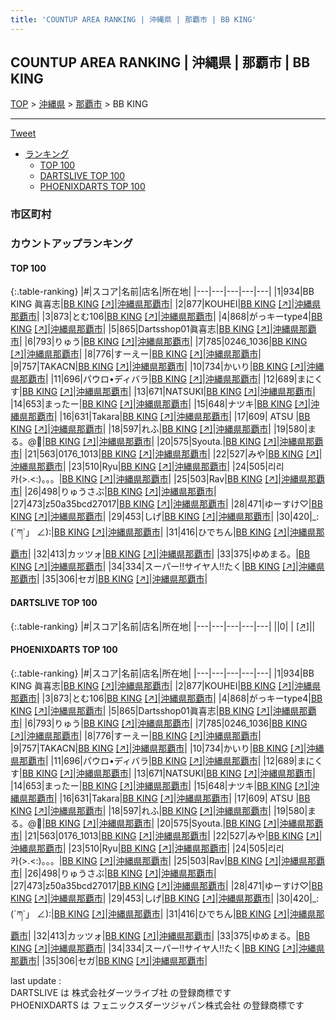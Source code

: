```yaml
---
title: 'COUNTUP AREA RANKING | 沖縄県 | 那覇市 | BB KING'
---
```

## COUNTUP AREA RANKING | 沖縄県 | 那覇市 | BB KING

[TOP](/darts/rank/) > [沖縄県](/darts/rank/沖縄県/) > [那覇市](/darts/rank/沖縄県/那覇市/) > BB KING

___

<a href="https://twitter.com/share?ref_src=twsrc%5Etfw" data-text="COUNTUP AREA RANKING | 沖縄県那覇市BB KING" class="twitter-share-button" data-hashtags="DARTSLIVE,PHOENIXDARTS,darts,ダーツ" data-show-count="false">Tweet</a>

* [ランキング](#カウントアップランキング)
    * [TOP 100](#top-100)
    * [DARTSLIVE TOP 100](#dartslive-top-100)
    * [PHOENIXDARTS TOP 100](#phoenixdarts-top-100)

### 市区町村

<ul>

</ul>

### カウントアップランキング

#### TOP 100



{:.table-ranking}
|#|スコア|名前|店名|所在地|
|---|---|---|---|---|
|1|934|<span class="rank-name-pd">BB KING 眞喜志</span>|<a href="/darts/rank/shops/95266.html">BB KING</a> <a href="https://vs.phoenixdarts.com/jp/shop/shopDetailInfo/s_95266?s_seq=95266">[↗]</a>|<a href="/darts/rank/沖縄県/那覇市">沖縄県那覇市</a>|
|2|877|<span class="rank-name-pd">KOUHEI</span>|<a href="/darts/rank/shops/95266.html">BB KING</a> <a href="https://vs.phoenixdarts.com/jp/shop/shopDetailInfo/s_95266?s_seq=95266">[↗]</a>|<a href="/darts/rank/沖縄県/那覇市">沖縄県那覇市</a>|
|3|873|<span class="rank-name-pd">とむ106</span>|<a href="/darts/rank/shops/95266.html">BB KING</a> <a href="https://vs.phoenixdarts.com/jp/shop/shopDetailInfo/s_95266?s_seq=95266">[↗]</a>|<a href="/darts/rank/沖縄県/那覇市">沖縄県那覇市</a>|
|4|868|<span class="rank-name-pd">がっキーtype4</span>|<a href="/darts/rank/shops/95266.html">BB KING</a> <a href="https://vs.phoenixdarts.com/jp/shop/shopDetailInfo/s_95266?s_seq=95266">[↗]</a>|<a href="/darts/rank/沖縄県/那覇市">沖縄県那覇市</a>|
|5|865|<span class="rank-name-pd">Dartsshop01眞喜志</span>|<a href="/darts/rank/shops/95266.html">BB KING</a> <a href="https://vs.phoenixdarts.com/jp/shop/shopDetailInfo/s_95266?s_seq=95266">[↗]</a>|<a href="/darts/rank/沖縄県/那覇市">沖縄県那覇市</a>|
|6|793|<span class="rank-name-pd">りゅう</span>|<a href="/darts/rank/shops/95266.html">BB KING</a> <a href="https://vs.phoenixdarts.com/jp/shop/shopDetailInfo/s_95266?s_seq=95266">[↗]</a>|<a href="/darts/rank/沖縄県/那覇市">沖縄県那覇市</a>|
|7|785|<span class="rank-name-pd">0246_1036</span>|<a href="/darts/rank/shops/95266.html">BB KING</a> <a href="https://vs.phoenixdarts.com/jp/shop/shopDetailInfo/s_95266?s_seq=95266">[↗]</a>|<a href="/darts/rank/沖縄県/那覇市">沖縄県那覇市</a>|
|8|776|<span class="rank-name-pd">すーえー</span>|<a href="/darts/rank/shops/95266.html">BB KING</a> <a href="https://vs.phoenixdarts.com/jp/shop/shopDetailInfo/s_95266?s_seq=95266">[↗]</a>|<a href="/darts/rank/沖縄県/那覇市">沖縄県那覇市</a>|
|9|757|<span class="rank-name-pd">TAKACN</span>|<a href="/darts/rank/shops/95266.html">BB KING</a> <a href="https://vs.phoenixdarts.com/jp/shop/shopDetailInfo/s_95266?s_seq=95266">[↗]</a>|<a href="/darts/rank/沖縄県/那覇市">沖縄県那覇市</a>|
|10|734|<span class="rank-name-pd">かいり</span>|<a href="/darts/rank/shops/95266.html">BB KING</a> <a href="https://vs.phoenixdarts.com/jp/shop/shopDetailInfo/s_95266?s_seq=95266">[↗]</a>|<a href="/darts/rank/沖縄県/那覇市">沖縄県那覇市</a>|
|11|696|<span class="rank-name-pd">パウロ•ディバラ</span>|<a href="/darts/rank/shops/95266.html">BB KING</a> <a href="https://vs.phoenixdarts.com/jp/shop/shopDetailInfo/s_95266?s_seq=95266">[↗]</a>|<a href="/darts/rank/沖縄県/那覇市">沖縄県那覇市</a>|
|12|689|<span class="rank-name-pd">まにくす</span>|<a href="/darts/rank/shops/95266.html">BB KING</a> <a href="https://vs.phoenixdarts.com/jp/shop/shopDetailInfo/s_95266?s_seq=95266">[↗]</a>|<a href="/darts/rank/沖縄県/那覇市">沖縄県那覇市</a>|
|13|671|<span class="rank-name-pd">NATSUKI</span>|<a href="/darts/rank/shops/95266.html">BB KING</a> <a href="https://vs.phoenixdarts.com/jp/shop/shopDetailInfo/s_95266?s_seq=95266">[↗]</a>|<a href="/darts/rank/沖縄県/那覇市">沖縄県那覇市</a>|
|14|653|<span class="rank-name-pd">まったー</span>|<a href="/darts/rank/shops/95266.html">BB KING</a> <a href="https://vs.phoenixdarts.com/jp/shop/shopDetailInfo/s_95266?s_seq=95266">[↗]</a>|<a href="/darts/rank/沖縄県/那覇市">沖縄県那覇市</a>|
|15|648|<span class="rank-name-pd">ナツキ</span>|<a href="/darts/rank/shops/95266.html">BB KING</a> <a href="https://vs.phoenixdarts.com/jp/shop/shopDetailInfo/s_95266?s_seq=95266">[↗]</a>|<a href="/darts/rank/沖縄県/那覇市">沖縄県那覇市</a>|
|16|631|<span class="rank-name-pd">Takara</span>|<a href="/darts/rank/shops/95266.html">BB KING</a> <a href="https://vs.phoenixdarts.com/jp/shop/shopDetailInfo/s_95266?s_seq=95266">[↗]</a>|<a href="/darts/rank/沖縄県/那覇市">沖縄県那覇市</a>|
|17|609|<span class="rank-name-pd"> ATSU </span>|<a href="/darts/rank/shops/95266.html">BB KING</a> <a href="https://vs.phoenixdarts.com/jp/shop/shopDetailInfo/s_95266?s_seq=95266">[↗]</a>|<a href="/darts/rank/沖縄県/那覇市">沖縄県那覇市</a>|
|18|597|<span class="rank-name-pd">れふ</span>|<a href="/darts/rank/shops/95266.html">BB KING</a> <a href="https://vs.phoenixdarts.com/jp/shop/shopDetailInfo/s_95266?s_seq=95266">[↗]</a>|<a href="/darts/rank/沖縄県/那覇市">沖縄県那覇市</a>|
|19|580|<span class="rank-name-pd">まる。@👑</span>|<a href="/darts/rank/shops/95266.html">BB KING</a> <a href="https://vs.phoenixdarts.com/jp/shop/shopDetailInfo/s_95266?s_seq=95266">[↗]</a>|<a href="/darts/rank/沖縄県/那覇市">沖縄県那覇市</a>|
|20|575|<span class="rank-name-pd">Syouta.</span>|<a href="/darts/rank/shops/95266.html">BB KING</a> <a href="https://vs.phoenixdarts.com/jp/shop/shopDetailInfo/s_95266?s_seq=95266">[↗]</a>|<a href="/darts/rank/沖縄県/那覇市">沖縄県那覇市</a>|
|21|563|<span class="rank-name-pd">0176_1013</span>|<a href="/darts/rank/shops/95266.html">BB KING</a> <a href="https://vs.phoenixdarts.com/jp/shop/shopDetailInfo/s_95266?s_seq=95266">[↗]</a>|<a href="/darts/rank/沖縄県/那覇市">沖縄県那覇市</a>|
|22|527|<span class="rank-name-pd">みや</span>|<a href="/darts/rank/shops/95266.html">BB KING</a> <a href="https://vs.phoenixdarts.com/jp/shop/shopDetailInfo/s_95266?s_seq=95266">[↗]</a>|<a href="/darts/rank/沖縄県/那覇市">沖縄県那覇市</a>|
|23|510|<span class="rank-name-pd">Ryu</span>|<a href="/darts/rank/shops/95266.html">BB KING</a> <a href="https://vs.phoenixdarts.com/jp/shop/shopDetailInfo/s_95266?s_seq=95266">[↗]</a>|<a href="/darts/rank/沖縄県/那覇市">沖縄県那覇市</a>|
|24|505|<span class="rank-name-pd">리리카⁠(&gt;⁠.⁠&lt;⁠:⁠)。。。</span>|<a href="/darts/rank/shops/95266.html">BB KING</a> <a href="https://vs.phoenixdarts.com/jp/shop/shopDetailInfo/s_95266?s_seq=95266">[↗]</a>|<a href="/darts/rank/沖縄県/那覇市">沖縄県那覇市</a>|
|25|503|<span class="rank-name-pd">Rav</span>|<a href="/darts/rank/shops/95266.html">BB KING</a> <a href="https://vs.phoenixdarts.com/jp/shop/shopDetailInfo/s_95266?s_seq=95266">[↗]</a>|<a href="/darts/rank/沖縄県/那覇市">沖縄県那覇市</a>|
|26|498|<span class="rank-name-pd">りゅうさぶ</span>|<a href="/darts/rank/shops/95266.html">BB KING</a> <a href="https://vs.phoenixdarts.com/jp/shop/shopDetailInfo/s_95266?s_seq=95266">[↗]</a>|<a href="/darts/rank/沖縄県/那覇市">沖縄県那覇市</a>|
|27|473|<span class="rank-name-pd">z50a35bcd27017</span>|<a href="/darts/rank/shops/95266.html">BB KING</a> <a href="https://vs.phoenixdarts.com/jp/shop/shopDetailInfo/s_95266?s_seq=95266">[↗]</a>|<a href="/darts/rank/沖縄県/那覇市">沖縄県那覇市</a>|
|28|471|<span class="rank-name-pd">ゆーすけ♡</span>|<a href="/darts/rank/shops/95266.html">BB KING</a> <a href="https://vs.phoenixdarts.com/jp/shop/shopDetailInfo/s_95266?s_seq=95266">[↗]</a>|<a href="/darts/rank/沖縄県/那覇市">沖縄県那覇市</a>|
|29|453|<span class="rank-name-pd">しげ</span>|<a href="/darts/rank/shops/95266.html">BB KING</a> <a href="https://vs.phoenixdarts.com/jp/shop/shopDetailInfo/s_95266?s_seq=95266">[↗]</a>|<a href="/darts/rank/沖縄県/那覇市">沖縄県那覇市</a>|
|30|420|<span class="rank-name-pd">_:(´ཀ`」 ∠):</span>|<a href="/darts/rank/shops/95266.html">BB KING</a> <a href="https://vs.phoenixdarts.com/jp/shop/shopDetailInfo/s_95266?s_seq=95266">[↗]</a>|<a href="/darts/rank/沖縄県/那覇市">沖縄県那覇市</a>|
|31|416|<span class="rank-name-pd">ひでちん</span>|<a href="/darts/rank/shops/95266.html">BB KING</a> <a href="https://vs.phoenixdarts.com/jp/shop/shopDetailInfo/s_95266?s_seq=95266">[↗]</a>|<a href="/darts/rank/沖縄県/那覇市">沖縄県那覇市</a>|
|32|413|<span class="rank-name-pd">カッツォ</span>|<a href="/darts/rank/shops/95266.html">BB KING</a> <a href="https://vs.phoenixdarts.com/jp/shop/shopDetailInfo/s_95266?s_seq=95266">[↗]</a>|<a href="/darts/rank/沖縄県/那覇市">沖縄県那覇市</a>|
|33|375|<span class="rank-name-pd">ゆめまる。</span>|<a href="/darts/rank/shops/95266.html">BB KING</a> <a href="https://vs.phoenixdarts.com/jp/shop/shopDetailInfo/s_95266?s_seq=95266">[↗]</a>|<a href="/darts/rank/沖縄県/那覇市">沖縄県那覇市</a>|
|34|334|<span class="rank-name-pd">スーパー!!サイヤ人!!たく</span>|<a href="/darts/rank/shops/95266.html">BB KING</a> <a href="https://vs.phoenixdarts.com/jp/shop/shopDetailInfo/s_95266?s_seq=95266">[↗]</a>|<a href="/darts/rank/沖縄県/那覇市">沖縄県那覇市</a>|
|35|306|<span class="rank-name-pd">セガ</span>|<a href="/darts/rank/shops/95266.html">BB KING</a> <a href="https://vs.phoenixdarts.com/jp/shop/shopDetailInfo/s_95266?s_seq=95266">[↗]</a>|<a href="/darts/rank/沖縄県/那覇市">沖縄県那覇市</a>|


#### DARTSLIVE TOP 100



{:.table-ranking}
|#|スコア|名前|店名|所在地|
|---|---|---|---|---|
||0|<span class="rank-name-dl"> </span>|<a href="/darts/rank/shops/.html"></a> <a href="">[↗]</a>|<a href="/darts/rank//"></a>|


#### PHOENIXDARTS TOP 100



{:.table-ranking}
|#|スコア|名前|店名|所在地|
|---|---|---|---|---|
|1|934|<span class="rank-name-pd">BB KING 眞喜志</span>|<a href="/darts/rank/shops/95266.html">BB KING</a> <a href="https://vs.phoenixdarts.com/jp/shop/shopDetailInfo/s_95266?s_seq=95266">[↗]</a>|<a href="/darts/rank/沖縄県/那覇市">沖縄県那覇市</a>|
|2|877|<span class="rank-name-pd">KOUHEI</span>|<a href="/darts/rank/shops/95266.html">BB KING</a> <a href="https://vs.phoenixdarts.com/jp/shop/shopDetailInfo/s_95266?s_seq=95266">[↗]</a>|<a href="/darts/rank/沖縄県/那覇市">沖縄県那覇市</a>|
|3|873|<span class="rank-name-pd">とむ106</span>|<a href="/darts/rank/shops/95266.html">BB KING</a> <a href="https://vs.phoenixdarts.com/jp/shop/shopDetailInfo/s_95266?s_seq=95266">[↗]</a>|<a href="/darts/rank/沖縄県/那覇市">沖縄県那覇市</a>|
|4|868|<span class="rank-name-pd">がっキーtype4</span>|<a href="/darts/rank/shops/95266.html">BB KING</a> <a href="https://vs.phoenixdarts.com/jp/shop/shopDetailInfo/s_95266?s_seq=95266">[↗]</a>|<a href="/darts/rank/沖縄県/那覇市">沖縄県那覇市</a>|
|5|865|<span class="rank-name-pd">Dartsshop01眞喜志</span>|<a href="/darts/rank/shops/95266.html">BB KING</a> <a href="https://vs.phoenixdarts.com/jp/shop/shopDetailInfo/s_95266?s_seq=95266">[↗]</a>|<a href="/darts/rank/沖縄県/那覇市">沖縄県那覇市</a>|
|6|793|<span class="rank-name-pd">りゅう</span>|<a href="/darts/rank/shops/95266.html">BB KING</a> <a href="https://vs.phoenixdarts.com/jp/shop/shopDetailInfo/s_95266?s_seq=95266">[↗]</a>|<a href="/darts/rank/沖縄県/那覇市">沖縄県那覇市</a>|
|7|785|<span class="rank-name-pd">0246_1036</span>|<a href="/darts/rank/shops/95266.html">BB KING</a> <a href="https://vs.phoenixdarts.com/jp/shop/shopDetailInfo/s_95266?s_seq=95266">[↗]</a>|<a href="/darts/rank/沖縄県/那覇市">沖縄県那覇市</a>|
|8|776|<span class="rank-name-pd">すーえー</span>|<a href="/darts/rank/shops/95266.html">BB KING</a> <a href="https://vs.phoenixdarts.com/jp/shop/shopDetailInfo/s_95266?s_seq=95266">[↗]</a>|<a href="/darts/rank/沖縄県/那覇市">沖縄県那覇市</a>|
|9|757|<span class="rank-name-pd">TAKACN</span>|<a href="/darts/rank/shops/95266.html">BB KING</a> <a href="https://vs.phoenixdarts.com/jp/shop/shopDetailInfo/s_95266?s_seq=95266">[↗]</a>|<a href="/darts/rank/沖縄県/那覇市">沖縄県那覇市</a>|
|10|734|<span class="rank-name-pd">かいり</span>|<a href="/darts/rank/shops/95266.html">BB KING</a> <a href="https://vs.phoenixdarts.com/jp/shop/shopDetailInfo/s_95266?s_seq=95266">[↗]</a>|<a href="/darts/rank/沖縄県/那覇市">沖縄県那覇市</a>|
|11|696|<span class="rank-name-pd">パウロ•ディバラ</span>|<a href="/darts/rank/shops/95266.html">BB KING</a> <a href="https://vs.phoenixdarts.com/jp/shop/shopDetailInfo/s_95266?s_seq=95266">[↗]</a>|<a href="/darts/rank/沖縄県/那覇市">沖縄県那覇市</a>|
|12|689|<span class="rank-name-pd">まにくす</span>|<a href="/darts/rank/shops/95266.html">BB KING</a> <a href="https://vs.phoenixdarts.com/jp/shop/shopDetailInfo/s_95266?s_seq=95266">[↗]</a>|<a href="/darts/rank/沖縄県/那覇市">沖縄県那覇市</a>|
|13|671|<span class="rank-name-pd">NATSUKI</span>|<a href="/darts/rank/shops/95266.html">BB KING</a> <a href="https://vs.phoenixdarts.com/jp/shop/shopDetailInfo/s_95266?s_seq=95266">[↗]</a>|<a href="/darts/rank/沖縄県/那覇市">沖縄県那覇市</a>|
|14|653|<span class="rank-name-pd">まったー</span>|<a href="/darts/rank/shops/95266.html">BB KING</a> <a href="https://vs.phoenixdarts.com/jp/shop/shopDetailInfo/s_95266?s_seq=95266">[↗]</a>|<a href="/darts/rank/沖縄県/那覇市">沖縄県那覇市</a>|
|15|648|<span class="rank-name-pd">ナツキ</span>|<a href="/darts/rank/shops/95266.html">BB KING</a> <a href="https://vs.phoenixdarts.com/jp/shop/shopDetailInfo/s_95266?s_seq=95266">[↗]</a>|<a href="/darts/rank/沖縄県/那覇市">沖縄県那覇市</a>|
|16|631|<span class="rank-name-pd">Takara</span>|<a href="/darts/rank/shops/95266.html">BB KING</a> <a href="https://vs.phoenixdarts.com/jp/shop/shopDetailInfo/s_95266?s_seq=95266">[↗]</a>|<a href="/darts/rank/沖縄県/那覇市">沖縄県那覇市</a>|
|17|609|<span class="rank-name-pd"> ATSU </span>|<a href="/darts/rank/shops/95266.html">BB KING</a> <a href="https://vs.phoenixdarts.com/jp/shop/shopDetailInfo/s_95266?s_seq=95266">[↗]</a>|<a href="/darts/rank/沖縄県/那覇市">沖縄県那覇市</a>|
|18|597|<span class="rank-name-pd">れふ</span>|<a href="/darts/rank/shops/95266.html">BB KING</a> <a href="https://vs.phoenixdarts.com/jp/shop/shopDetailInfo/s_95266?s_seq=95266">[↗]</a>|<a href="/darts/rank/沖縄県/那覇市">沖縄県那覇市</a>|
|19|580|<span class="rank-name-pd">まる。@👑</span>|<a href="/darts/rank/shops/95266.html">BB KING</a> <a href="https://vs.phoenixdarts.com/jp/shop/shopDetailInfo/s_95266?s_seq=95266">[↗]</a>|<a href="/darts/rank/沖縄県/那覇市">沖縄県那覇市</a>|
|20|575|<span class="rank-name-pd">Syouta.</span>|<a href="/darts/rank/shops/95266.html">BB KING</a> <a href="https://vs.phoenixdarts.com/jp/shop/shopDetailInfo/s_95266?s_seq=95266">[↗]</a>|<a href="/darts/rank/沖縄県/那覇市">沖縄県那覇市</a>|
|21|563|<span class="rank-name-pd">0176_1013</span>|<a href="/darts/rank/shops/95266.html">BB KING</a> <a href="https://vs.phoenixdarts.com/jp/shop/shopDetailInfo/s_95266?s_seq=95266">[↗]</a>|<a href="/darts/rank/沖縄県/那覇市">沖縄県那覇市</a>|
|22|527|<span class="rank-name-pd">みや</span>|<a href="/darts/rank/shops/95266.html">BB KING</a> <a href="https://vs.phoenixdarts.com/jp/shop/shopDetailInfo/s_95266?s_seq=95266">[↗]</a>|<a href="/darts/rank/沖縄県/那覇市">沖縄県那覇市</a>|
|23|510|<span class="rank-name-pd">Ryu</span>|<a href="/darts/rank/shops/95266.html">BB KING</a> <a href="https://vs.phoenixdarts.com/jp/shop/shopDetailInfo/s_95266?s_seq=95266">[↗]</a>|<a href="/darts/rank/沖縄県/那覇市">沖縄県那覇市</a>|
|24|505|<span class="rank-name-pd">리리카⁠(&gt;⁠.⁠&lt;⁠:⁠)。。。</span>|<a href="/darts/rank/shops/95266.html">BB KING</a> <a href="https://vs.phoenixdarts.com/jp/shop/shopDetailInfo/s_95266?s_seq=95266">[↗]</a>|<a href="/darts/rank/沖縄県/那覇市">沖縄県那覇市</a>|
|25|503|<span class="rank-name-pd">Rav</span>|<a href="/darts/rank/shops/95266.html">BB KING</a> <a href="https://vs.phoenixdarts.com/jp/shop/shopDetailInfo/s_95266?s_seq=95266">[↗]</a>|<a href="/darts/rank/沖縄県/那覇市">沖縄県那覇市</a>|
|26|498|<span class="rank-name-pd">りゅうさぶ</span>|<a href="/darts/rank/shops/95266.html">BB KING</a> <a href="https://vs.phoenixdarts.com/jp/shop/shopDetailInfo/s_95266?s_seq=95266">[↗]</a>|<a href="/darts/rank/沖縄県/那覇市">沖縄県那覇市</a>|
|27|473|<span class="rank-name-pd">z50a35bcd27017</span>|<a href="/darts/rank/shops/95266.html">BB KING</a> <a href="https://vs.phoenixdarts.com/jp/shop/shopDetailInfo/s_95266?s_seq=95266">[↗]</a>|<a href="/darts/rank/沖縄県/那覇市">沖縄県那覇市</a>|
|28|471|<span class="rank-name-pd">ゆーすけ♡</span>|<a href="/darts/rank/shops/95266.html">BB KING</a> <a href="https://vs.phoenixdarts.com/jp/shop/shopDetailInfo/s_95266?s_seq=95266">[↗]</a>|<a href="/darts/rank/沖縄県/那覇市">沖縄県那覇市</a>|
|29|453|<span class="rank-name-pd">しげ</span>|<a href="/darts/rank/shops/95266.html">BB KING</a> <a href="https://vs.phoenixdarts.com/jp/shop/shopDetailInfo/s_95266?s_seq=95266">[↗]</a>|<a href="/darts/rank/沖縄県/那覇市">沖縄県那覇市</a>|
|30|420|<span class="rank-name-pd">_:(´ཀ`」 ∠):</span>|<a href="/darts/rank/shops/95266.html">BB KING</a> <a href="https://vs.phoenixdarts.com/jp/shop/shopDetailInfo/s_95266?s_seq=95266">[↗]</a>|<a href="/darts/rank/沖縄県/那覇市">沖縄県那覇市</a>|
|31|416|<span class="rank-name-pd">ひでちん</span>|<a href="/darts/rank/shops/95266.html">BB KING</a> <a href="https://vs.phoenixdarts.com/jp/shop/shopDetailInfo/s_95266?s_seq=95266">[↗]</a>|<a href="/darts/rank/沖縄県/那覇市">沖縄県那覇市</a>|
|32|413|<span class="rank-name-pd">カッツォ</span>|<a href="/darts/rank/shops/95266.html">BB KING</a> <a href="https://vs.phoenixdarts.com/jp/shop/shopDetailInfo/s_95266?s_seq=95266">[↗]</a>|<a href="/darts/rank/沖縄県/那覇市">沖縄県那覇市</a>|
|33|375|<span class="rank-name-pd">ゆめまる。</span>|<a href="/darts/rank/shops/95266.html">BB KING</a> <a href="https://vs.phoenixdarts.com/jp/shop/shopDetailInfo/s_95266?s_seq=95266">[↗]</a>|<a href="/darts/rank/沖縄県/那覇市">沖縄県那覇市</a>|
|34|334|<span class="rank-name-pd">スーパー!!サイヤ人!!たく</span>|<a href="/darts/rank/shops/95266.html">BB KING</a> <a href="https://vs.phoenixdarts.com/jp/shop/shopDetailInfo/s_95266?s_seq=95266">[↗]</a>|<a href="/darts/rank/沖縄県/那覇市">沖縄県那覇市</a>|
|35|306|<span class="rank-name-pd">セガ</span>|<a href="/darts/rank/shops/95266.html">BB KING</a> <a href="https://vs.phoenixdarts.com/jp/shop/shopDetailInfo/s_95266?s_seq=95266">[↗]</a>|<a href="/darts/rank/沖縄県/那覇市">沖縄県那覇市</a>|


<div class="footer border-top border-gray-light mt-5 pt-3 text-right text-gray">
    last update : <span style="font-weight: italic" id="foot_last_modified"></span><br />
    DARTSLIVE は 株式会社ダーツライブ社 の登録商標です<br />
    PHOENIXDARTS は フェニックスダーツジャパン株式会社 の登録商標です<br />
</div>

<script src="https://cdnjs.cloudflare.com/ajax/libs/jquery.tablesorter/2.31.3/js/jquery.tablesorter.min.js" integrity="sha512-qzgd5cYSZcosqpzpn7zF2ZId8f/8CHmFKZ8j7mU4OUXTNRd5g+ZHBPsgKEwoqxCtdQvExE5LprwwPAgoicguNg==" crossorigin="anonymous" referrerpolicy="no-referrer"></script>
<link rel="stylesheet" href="https://cdnjs.cloudflare.com/ajax/libs/jquery.tablesorter/2.31.3/css/theme.default.min.css" integrity="sha512-wghhOJkjQX0Lh3NSWvNKeZ0ZpNn+SPVXX1Qyc9OCaogADktxrBiBdKGDoqVUOyhStvMBmJQ8ZdMHiR3wuEq8+w==" crossorigin="anonymous" referrerpolicy="no-referrer" />
<script>
$(function() {
    $(".table-ranking").tablesorter({sortList:[[0, 0]]});
    $("#foot_last_modified").text(formatDate(new Date(document.lastModified), 'yyyy-MM-dd HH:mm:ss'));
});
</script>

<script async src="https://platform.twitter.com/widgets.js" charset="utf-8"></script>